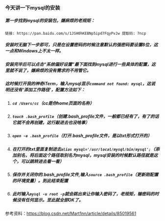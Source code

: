 ### 今天讲一下mysql的安装
##### 第一步找到mysql的安装包，嫌麻烦的老规矩：
```
链接: https://pan.baidu.com/s/1JSH0hKEBNp5ipd7FqyPvJw 提取码: 7ncp
```
##### 安装时无脑下一步即可，只是在设置密码的时候注意默认的强密码要设置8位，这一点和Windows上不太一样。
##### 安装完毕后可以点击“系统偏好设置”最下面找到mysql进行一些具体的配置，这里就不说了，嫌麻烦的没有需求的不用管它。
##### 这时候打开我的神奇iTerm，输入mysql显示`command not found: mysql`，这说明还没有‘添加工作路径’，配置方法如下：
1. ##### `cd /Users/cc`（cc是你home页面的名称）
2. ##### `touch .bash_profile`（创建.bash_profile文件，一般都已经有了，有了的话它就不会再创建，这行敲进去也没啥事）
3. ##### `open -e .bash_profile`（打开.bash_profile文件，是以txt形式打开的）
4. ##### 在打开的txt里面复制进去`alias mysql='/usr/local/mysql/bin/mysql';`（添加别名，将后面这个路径取别名为mysql，mysql安装的时候默认路径就是这个，可以跳转进去看一看）
5. ##### 保存并关闭你的.bash_profile文件,输入`source .bash_profile`（更新刚配置的环境变量）。到此结束配置
6. ##### 此时输入`mysql -u root -p`就会跳出来让你输入密码了，老规矩，输密码的时候没有任何显示。至此就全部OK了。

参考资料：https://blog.csdn.net/Mart1nn/article/details/85019561
